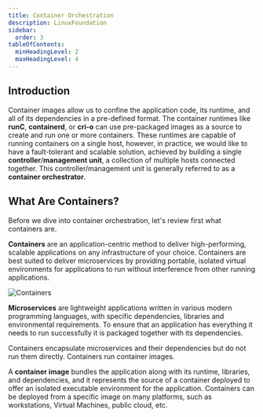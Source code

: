 ```yaml
---
title: Container Orchestration
description: LinuxFoundation
sidebar:
  order: 3
tableOfContents:
  minHeadingLevel: 2
  maxHeadingLevel: 4
---
```


## Introduction

Container images allow us to confine the application code, its runtime, and all of its dependencies in a pre-defined format. The container runtimes like **runC**, **containerd**, or **cri-o** can use pre-packaged images as a source to create and run one or more containers. These runtimes are capable of running containers on a single host, however, in practice, we would like to have a fault-tolerant and scalable solution, achieved by building a single **controller**/**management unit**, a collection of multiple hosts connected together. This controller/management unit is generally referred to as a **container orchestrator**.

## What Are Containers?

Before we dive into container orchestration, let's review first what containers are.

**Containers** are an application-centric method to deliver high-performing, scalable applications on any infrastructure of your choice. Containers are best suited to deliver microservices by providing portable, isolated virtual environments for applications to run without interference from other running applications.

![Containers](/img/edx/containers.png)

**Microservices** are lightweight applications written in various modern programming languages, with specific dependencies, libraries and environmental requirements. To ensure that an application has everything it needs to run successfully it is packaged together with its dependencies.

Containers encapsulate microservices and their dependencies but do not run them directly. Containers run container images.

A **container image** bundles the application along with its runtime, libraries, and dependencies, and it represents the source of a container deployed to offer an isolated executable environment for the application. Containers can be deployed from a specific image on many platforms, such as workstations, Virtual Machines, public cloud, etc.

